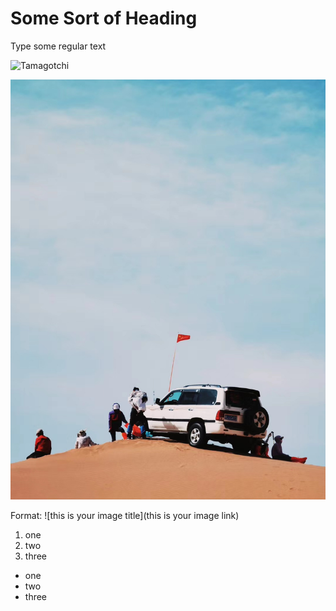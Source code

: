 # Some Sort of Heading

Type some regular text

![Tamagotchi](https://eu-images.contentstack.com/v3/assets/blt781c383a1983f673/bltd934eb51e7700562/63288babaa855a2a336ba7fc/Tamagochi91622.png)

![randomimg](WechatIMG683.jpeg)

Format:
![this is your image title](this is your image link)

1. one
2. two
3. three


- one
- two
- three

